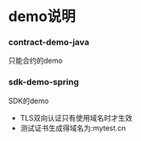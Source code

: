 # demo说明

### contract-demo-java
只能合约的demo

### sdk-demo-spring
 SDK的demo
* TLS双向认证只有使用域名时才生效
* 测试证书生成得域名为:mytest.cn
 